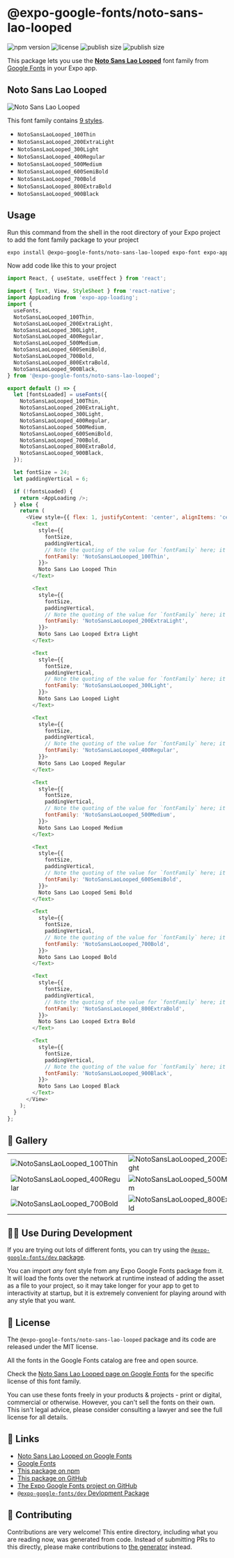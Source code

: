 # @expo-google-fonts/noto-sans-lao-looped

![npm version](https://flat.badgen.net/npm/v/@expo-google-fonts/noto-sans-lao-looped)
![license](https://flat.badgen.net/github/license/expo/google-fonts)
![publish size](https://flat.badgen.net/packagephobia/install/@expo-google-fonts/noto-sans-lao-looped)
![publish size](https://flat.badgen.net/packagephobia/publish/@expo-google-fonts/noto-sans-lao-looped)

This package lets you use the [**Noto Sans Lao Looped**](https://fonts.google.com/specimen/Noto+Sans+Lao+Looped) font family from [Google Fonts](https://fonts.google.com/) in your Expo app.

## Noto Sans Lao Looped

![Noto Sans Lao Looped](./font-family.png)

This font family contains [9 styles](#-gallery).

- `NotoSansLaoLooped_100Thin`
- `NotoSansLaoLooped_200ExtraLight`
- `NotoSansLaoLooped_300Light`
- `NotoSansLaoLooped_400Regular`
- `NotoSansLaoLooped_500Medium`
- `NotoSansLaoLooped_600SemiBold`
- `NotoSansLaoLooped_700Bold`
- `NotoSansLaoLooped_800ExtraBold`
- `NotoSansLaoLooped_900Black`

## Usage

Run this command from the shell in the root directory of your Expo project to add the font family package to your project
```sh
expo install @expo-google-fonts/noto-sans-lao-looped expo-font expo-app-loading
```

Now add code like this to your project
```js
import React, { useState, useEffect } from 'react';

import { Text, View, StyleSheet } from 'react-native';
import AppLoading from 'expo-app-loading';
import {
  useFonts,
  NotoSansLaoLooped_100Thin,
  NotoSansLaoLooped_200ExtraLight,
  NotoSansLaoLooped_300Light,
  NotoSansLaoLooped_400Regular,
  NotoSansLaoLooped_500Medium,
  NotoSansLaoLooped_600SemiBold,
  NotoSansLaoLooped_700Bold,
  NotoSansLaoLooped_800ExtraBold,
  NotoSansLaoLooped_900Black,
} from '@expo-google-fonts/noto-sans-lao-looped';

export default () => {
  let [fontsLoaded] = useFonts({
    NotoSansLaoLooped_100Thin,
    NotoSansLaoLooped_200ExtraLight,
    NotoSansLaoLooped_300Light,
    NotoSansLaoLooped_400Regular,
    NotoSansLaoLooped_500Medium,
    NotoSansLaoLooped_600SemiBold,
    NotoSansLaoLooped_700Bold,
    NotoSansLaoLooped_800ExtraBold,
    NotoSansLaoLooped_900Black,
  });

  let fontSize = 24;
  let paddingVertical = 6;

  if (!fontsLoaded) {
    return <AppLoading />;
  } else {
    return (
      <View style={{ flex: 1, justifyContent: 'center', alignItems: 'center' }}>
        <Text
          style={{
            fontSize,
            paddingVertical,
            // Note the quoting of the value for `fontFamily` here; it expects a string!
            fontFamily: 'NotoSansLaoLooped_100Thin',
          }}>
          Noto Sans Lao Looped Thin
        </Text>

        <Text
          style={{
            fontSize,
            paddingVertical,
            // Note the quoting of the value for `fontFamily` here; it expects a string!
            fontFamily: 'NotoSansLaoLooped_200ExtraLight',
          }}>
          Noto Sans Lao Looped Extra Light
        </Text>

        <Text
          style={{
            fontSize,
            paddingVertical,
            // Note the quoting of the value for `fontFamily` here; it expects a string!
            fontFamily: 'NotoSansLaoLooped_300Light',
          }}>
          Noto Sans Lao Looped Light
        </Text>

        <Text
          style={{
            fontSize,
            paddingVertical,
            // Note the quoting of the value for `fontFamily` here; it expects a string!
            fontFamily: 'NotoSansLaoLooped_400Regular',
          }}>
          Noto Sans Lao Looped Regular
        </Text>

        <Text
          style={{
            fontSize,
            paddingVertical,
            // Note the quoting of the value for `fontFamily` here; it expects a string!
            fontFamily: 'NotoSansLaoLooped_500Medium',
          }}>
          Noto Sans Lao Looped Medium
        </Text>

        <Text
          style={{
            fontSize,
            paddingVertical,
            // Note the quoting of the value for `fontFamily` here; it expects a string!
            fontFamily: 'NotoSansLaoLooped_600SemiBold',
          }}>
          Noto Sans Lao Looped Semi Bold
        </Text>

        <Text
          style={{
            fontSize,
            paddingVertical,
            // Note the quoting of the value for `fontFamily` here; it expects a string!
            fontFamily: 'NotoSansLaoLooped_700Bold',
          }}>
          Noto Sans Lao Looped Bold
        </Text>

        <Text
          style={{
            fontSize,
            paddingVertical,
            // Note the quoting of the value for `fontFamily` here; it expects a string!
            fontFamily: 'NotoSansLaoLooped_800ExtraBold',
          }}>
          Noto Sans Lao Looped Extra Bold
        </Text>

        <Text
          style={{
            fontSize,
            paddingVertical,
            // Note the quoting of the value for `fontFamily` here; it expects a string!
            fontFamily: 'NotoSansLaoLooped_900Black',
          }}>
          Noto Sans Lao Looped Black
        </Text>
      </View>
    );
  }
};

```

## 🔡 Gallery


||||
|-|-|-|
|![NotoSansLaoLooped_100Thin](./NotoSansLaoLooped_100Thin.ttf.png)|![NotoSansLaoLooped_200ExtraLight](./NotoSansLaoLooped_200ExtraLight.ttf.png)|![NotoSansLaoLooped_300Light](./NotoSansLaoLooped_300Light.ttf.png)||
|![NotoSansLaoLooped_400Regular](./NotoSansLaoLooped_400Regular.ttf.png)|![NotoSansLaoLooped_500Medium](./NotoSansLaoLooped_500Medium.ttf.png)|![NotoSansLaoLooped_600SemiBold](./NotoSansLaoLooped_600SemiBold.ttf.png)||
|![NotoSansLaoLooped_700Bold](./NotoSansLaoLooped_700Bold.ttf.png)|![NotoSansLaoLooped_800ExtraBold](./NotoSansLaoLooped_800ExtraBold.ttf.png)|![NotoSansLaoLooped_900Black](./NotoSansLaoLooped_900Black.ttf.png)||


## 👩‍💻 Use During Development

If you are trying out lots of different fonts, you can try using the [`@expo-google-fonts/dev` package](https://github.com/expo/google-fonts/tree/master/font-packages/dev#readme).

You can import *any* font style from any Expo Google Fonts package from it. It will load the fonts
over the network at runtime instead of adding the asset as a file to your project, so it may take longer
for your app to get to interactivity at startup, but it is extremely convenient
for playing around with any style that you want.

## 📖 License

The `@expo-google-fonts/noto-sans-lao-looped` package and its code are released under the MIT license.

All the fonts in the Google Fonts catalog are free and open source.

Check the [Noto Sans Lao Looped page on Google Fonts](https://fonts.google.com/specimen/Noto+Sans+Lao+Looped) for the specific license of this font family.

You can use these fonts freely in your products & projects - print or digital, commercial or otherwise. However, you can't sell the fonts on their own. This isn't legal advice, please consider consulting a lawyer and see the full license for all details.

## 🔗 Links

- [Noto Sans Lao Looped on Google Fonts](https://fonts.google.com/specimen/Noto+Sans+Lao+Looped)
- [Google Fonts](https://fonts.google.com/)
- [This package on npm](https://www.npmjs.com/package/@expo-google-fonts/noto-sans-lao-looped)
- [This package on GitHub](https://github.com/expo/google-fonts/tree/master/font-packages/noto-sans-lao-looped)
- [The Expo Google Fonts project on GitHub](https://github.com/expo/google-fonts)
- [`@expo-google-fonts/dev` Devlopment Package](https://github.com/expo/google-fonts/tree/master/font-packages/dev)

## 🤝 Contributing

Contributions are very welcome! This entire directory, including what you are reading now, was generated from code. Instead of submitting PRs to this directly, please make contributions to [the generator](https://github.com/expo/google-fonts/tree/master/packages/generator) instead.
